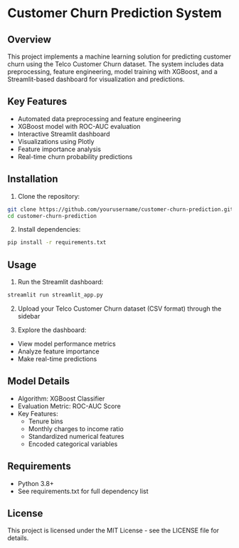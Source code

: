 # Customer Churn Prediction System

## Overview
This project implements a machine learning solution for predicting customer churn using the Telco Customer Churn dataset. The system includes data preprocessing, feature engineering, model training with XGBoost, and a Streamlit-based dashboard for visualization and predictions.

## Key Features
- Automated data preprocessing and feature engineering
- XGBoost model with ROC-AUC evaluation
- Interactive Streamlit dashboard
- Visualizations using Plotly
- Feature importance analysis
- Real-time churn probability predictions

## Installation
1. Clone the repository:
```bash
git clone https://github.com/yourusername/customer-churn-prediction.git
cd customer-churn-prediction
```

2. Install dependencies:
```bash
pip install -r requirements.txt
```

## Usage
1. Run the Streamlit dashboard:
```bash
streamlit run streamlit_app.py
```

2. Upload your Telco Customer Churn dataset (CSV format) through the sidebar

3. Explore the dashboard:
- View model performance metrics
- Analyze feature importance
- Make real-time predictions

## Model Details
- Algorithm: XGBoost Classifier
- Evaluation Metric: ROC-AUC Score
- Key Features:
  - Tenure bins
  - Monthly charges to income ratio
  - Standardized numerical features
  - Encoded categorical variables

## Requirements
- Python 3.8+
- See requirements.txt for full dependency list

## License
This project is licensed under the MIT License - see the LICENSE file for details.

